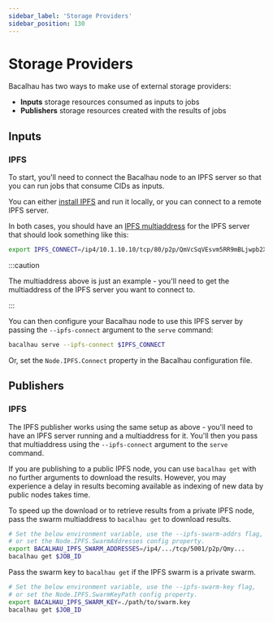 ```yaml
---
sidebar_label: 'Storage Providers'
sidebar_position: 130
---
```


# Storage Providers

Bacalhau has two ways to make use of external storage providers:

 * **Inputs** storage resources consumed as inputs to jobs
 * **Publishers** storage resources created with the results of jobs

## Inputs

### IPFS

To start, you'll need to connect the Bacalhau node to an IPFS server so that you can run jobs that consume CIDs as inputs.

You can either [install IPFS](https://docs.ipfs.tech/install/) and run it locally, or you can connect to a remote IPFS server.

In both cases, you should have an [IPFS multiaddress](https://richardschneider.github.io/net-ipfs-core/articles/multiaddress.html) for the IPFS server that should look something like this:

```bash
export IPFS_CONNECT=/ip4/10.1.10.10/tcp/80/p2p/QmVcSqVEsvm5RR9mBLjwpb2XjFVn5bPdPL69mL8PH45pPC
```

:::caution

The multiaddress above is just an example - you'll need to get the multiaddress of the IPFS server you want to connect to.

:::

You can then configure your Bacalhau node to use this IPFS server by passing the `--ipfs-connect` argument to the `serve` command:

```bash
bacalhau serve --ipfs-connect $IPFS_CONNECT
```

Or, set the `Node.IPFS.Connect` property in the Bacalhau configuration file.

## Publishers

### IPFS

The IPFS publisher works using the same setup as above - you'll need to have an
IPFS server running and a multiaddress for it. You'll then you pass that
multiaddress using the `--ipfs-connect` argument to the `serve` command.

If you are publishing to a public IPFS node, you can use `bacalhau get` with no
further arguments to download the results. However, you may experience a delay
in results becoming available as indexing of new data by public nodes takes
time.

To speed up the download or to retrieve results from a private IPFS node, pass
the swarm multiaddress to `bacalhau get` to download results.

```bash
# Set the below environment variable, use the --ipfs-swarm-addrs flag,
# or set the Node.IPFS.SwarmAddresses config property.
export BACALHAU_IPFS_SWARM_ADDRESSES=/ip4/.../tcp/5001/p2p/Qmy...
bacalhau get $JOB_ID
```

Pass the swarm key to `bacalhau get` if the IPFS swarm is a private swarm.

```bash
# Set the below environment variable, use the --ipfs-swarm-key flag,
# or set the Node.IPFS.SwarmKeyPath config property.
export BACALHAU_IPFS_SWARM_KEY=./path/to/swarm.key
bacalhau get $JOB_ID
```
